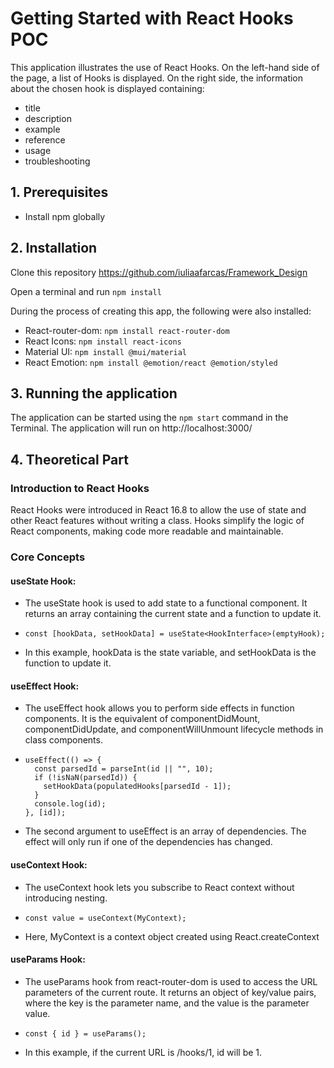 # Getting Started with React Hooks POC

This application illustrates the use of React Hooks. On the left-hand side of the page, a list of Hooks is displayed. On the right side, the information about the chosen hook is displayed containing:

- title
- description
- example
- reference
- usage
- troubleshooting

## 1. Prerequisites

* Install npm globally

## 2. Installation

Clone this repository https://github.com/iuliaafarcas/Framework_Design 

Open a terminal and run `npm install` 

During the process of creating this app, the following were also installed:

- React-router-dom: `npm install react-router-dom`
- React Icons: `npm install react-icons`
- Material UI: `npm install @mui/material`
- React Emotion: `npm install @emotion/react @emotion/styled`
  
## 3. Running the application

The application can be started using the `npm start` command in the Terminal. The application will run on http://localhost:3000/

## 4. Theoretical Part

### Introduction to React Hooks
React Hooks were introduced in React 16.8 to allow the use of state and other React features without writing a class. Hooks simplify the logic of React components, making code more readable and maintainable.


### Core Concepts

#### useState Hook:

* The useState hook is used to add state to a functional component. It returns an array containing the current state and a function to update it.
* ```
  const [hookData, setHookData] = useState<HookInterface>(emptyHook);
  ```
*  In this example, hookData is the state variable, and setHookData is the function to update it.

#### useEffect Hook:

* The useEffect hook allows you to perform side effects in function components. It is the equivalent of componentDidMount, componentDidUpdate, and componentWillUnmount lifecycle methods in class components.
* ```
  useEffect(() => {
    const parsedId = parseInt(id || "", 10);
    if (!isNaN(parsedId)) {
      setHookData(populatedHooks[parsedId - 1]);
    }
    console.log(id);
  }, [id]);
  ```
* The second argument to useEffect is an array of dependencies. The effect will only run if one of the dependencies has changed.

#### useContext Hook:

* The useContext hook lets you subscribe to React context without introducing nesting.
* ```
  const value = useContext(MyContext);
  ```
* Here, MyContext is a context object created using React.createContext

#### useParams Hook:

* The useParams hook from react-router-dom is used to access the URL parameters of the current route. It returns an object of key/value pairs, where the key is the parameter name, and the value is the parameter value.
* ```
  const { id } = useParams();  
  ```
* In this example, if the current URL is /hooks/1, id will be 1.



